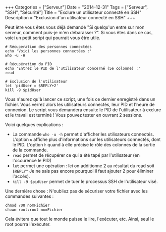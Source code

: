 +++
Categories = ["Serveur"]
Date = "2014-12-31"
Tags = ["Serveur", "SSH", "Sécurité"]
Title = "Exclure un utilisateur connecté en SSH"
Description = "Exclusion d'un utilisateur connecté en SSH"
+++

Peut être vous êtes vous déjà demandé "Si quelqu'un entre sur mon serveur, comment puis-je m'en débarasser ?". Si vous êtes dans ce cas, voici un petit script qui pourrait vous être utile.
<!--more-->

    # Récuperation des personnes connectées
    echo 'Voici les personnes connectées :'
    who -u -H

    # Récupération du PID
    echo 'Entrez le PID de l'utilisateur concerné (5e colonne) :'
    read

    # Exclusion de l'utilisateur
    let 'pidUser = $REPLY+2'
    kill -9 $pidUser

Vous n'aurez qu'à lancer ce script, une fois ce dernier enregistré dans un fichier. Vous verrez alors les utilisateurs connectés, leur PID et l'heure de connexion. Le script vous demandera ensuite le PID de l'utilisateur à exclure et le travail est terminé ! Vous pouvez tester en ouvrant 2 sessions.

Voici quelques explications :

* La commande `who -u -h` permet d'afficher les utilisateurs connectés. L'option `u` affiche plus d'informations sur les utilisateurs connectés, dont le PID. L'option `h` quand à elle précise le rôle des colonnes de la sortie de la commande.
* `read` permet de récupérer ce qui a été tapé par l'utilisateur (en l'occurence le PID)
* `let` permet une opération : Ici on additionne 2 au résultat du read soit `$REPLY"` Je ne sais pas encore pourquoi il faut ajouter 2 pour éliminer l'accès).
* `kill -9 $pidUser` permet de tuer le processus SSH de l'utilisateur visé.

Une dernière chose : N'oubliez pas de sécuriser votre fichier avec les commandes suivantes :

    chmod 700 nomFichier
    chown root:root nomFichier

Cela évitera que tout le monde puisse le lire, l'exécuter, etc. Ainsi, seul le root pourra l'exécuter.
